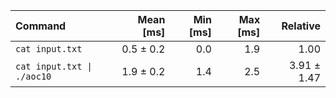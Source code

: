 | Command | Mean [ms] | Min [ms] | Max [ms] | Relative |
|:---|---:|---:|---:|---:|
| `cat input.txt` | 0.5 ± 0.2 | 0.0 | 1.9 | 1.00 |
| `cat input.txt \| ./aoc10` | 1.9 ± 0.2 | 1.4 | 2.5 | 3.91 ± 1.47 |
